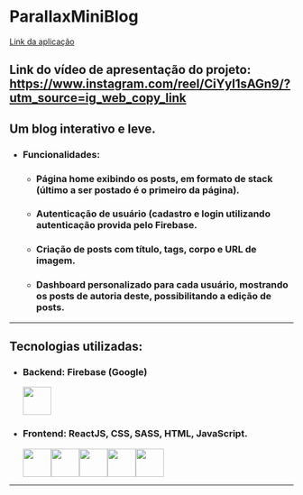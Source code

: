 # ParallaxMiniBlog

[Link da aplicação](https://parallaxminiblog.netlify.app/)

## Link do vídeo de apresentação do projeto: https://www.instagram.com/reel/CiYyl1sAGn9/?utm_source=ig_web_copy_link

## Um blog interativo e leve.

  - ### Funcionalidades:

    - ### Página home exibindo os posts, em formato de stack (último a ser postado é o primeiro da página).
    
    - ### Autenticação de usuário (cadastro e login utilizando autenticação provida pelo Firebase.
    
    - ### Criação de posts com título, tags, corpo e URL de imagem.
    
    - ### Dashboard personalizado para cada usuário, mostrando os posts de autoria deste, possibilitando a **edição de posts**.
    
  ---
  
## Tecnologias utilizadas:
  
  - ### **Backend**: Firebase (Google)
  
    <img width=50 height=50 src="https://cdn.jsdelivr.net/gh/devicons/devicon/icons/firebase/firebase-plain.svg" />
  
  - ### **Frontend**: ReactJS, CSS, SASS, HTML, JavaScript.
  
    <div style="display: flex;">
      <img  width=50 height=50 src="https://cdn.jsdelivr.net/gh/devicons/devicon/icons/react/react-original.svg" />
      <img  width=50 height=50 src="https://cdn.jsdelivr.net/gh/devicons/devicon/icons/css3/css3-original.svg" />
      <img  width=50 height=50 src="https://cdn.jsdelivr.net/gh/devicons/devicon/icons/sass/sass-original.svg" />
      <img  width=50 height=50 src="https://cdn.jsdelivr.net/gh/devicons/devicon/icons/html5/html5-original.svg" /> 
      <img width=50 height=50 src="https://cdn.jsdelivr.net/gh/devicons/devicon/icons/javascript/javascript-original.svg" />
    </div>
  
  ---
